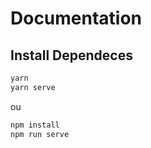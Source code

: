 # Documentation

## Install Dependeces
````sh
yarn
yarn serve
````
ou
````sh
npm install
npm run serve
````
 
